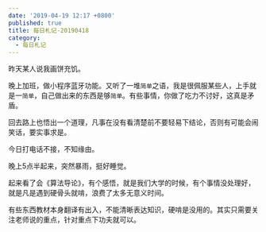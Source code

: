 ```yaml
---
date: '2019-04-19 12:17 +0800'
published: true
title: 每日札记-20190418
category:
  - 每日札记
---
```

昨天某人说我画饼充饥。

晚上加班，做小程序蓝牙功能。又听了一堆`简单`之语，我是很佩服某些人，上手就是一`简单`，自己做出来的东西是够`简单`。有些事情，你做了吃力不讨好，这真是矛盾。

回去路上也悟出一个道理，凡事在没有看清楚前不要轻易下结论，否则有可能会闹笑话，要实事求是。

今日打电话不接，不知缘由。

晚上5点半起来，突然暴雨，挺好睡觉。

起来看了会《算法导论》，有个感悟，就是我们大学的时候，有个事情没处理好，就是凡是遇到硬骨头就啃，浪费了太多无意义时间。

有些东西教材本身翻译有出入，不能清晰表达知识，硬啃是没用的。其实只需要关注老师说的重点，针对重点下功夫就可以。
